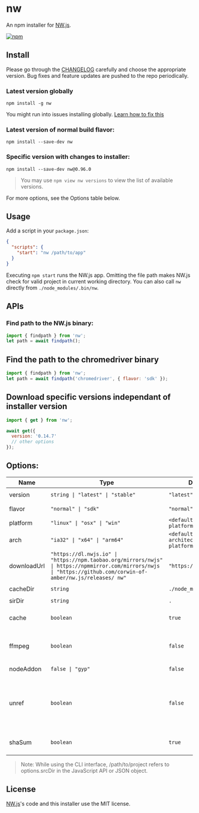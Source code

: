 # nw

An npm installer for [NW.js](https://nwjs.io).

[![npm](https://img.shields.io/npm/v/nw)](https://www.npmjs.com/package/nw)

## Install

Please go through the [CHANGELOG](https://github.com/nwjs/npm-installer/blob/main/CHANGELOG.md) carefully and choose the appropriate version. Bug fixes and feature updates are pushed to the repo periodically.

### Latest version globally

```shell
npm install -g nw
```

You might run into issues installing globally. [Learn how to fix this](https://docs.npmjs.com/resolving-eacces-permissions-errors-when-installing-packages-globally)

### Latest version of normal build flavor:

```shell
npm install --save-dev nw
```

### Specific version with changes to installer:

```shell
npm install --save-dev nw@0.96.0
```

> You may use `npm view nw versions` to view the list of available versions.

For more options, see the Options table below.

## Usage

Add a script in your `package.json`:

```json
{
  "scripts": {
    "start": "nw /path/to/app"
  }
}
```

Executing `npm start` runs the NW.js app. Omitting the file path makes NW.js check for valid project in current working directory. You can also call `nw` directly from `./node_modules/.bin/nw`.

## APIs

### Find path to the NW.js binary:

``` js
import { findpath } from 'nw';
let path = await findpath();
```

## Find the path to the chromedriver binary

``` js
import { findpath } from 'nw';
let path = await findpath('chromedriver', { flavor: 'sdk' });
```

## Download specific versions independant of installer version

```js
import { get } from 'nw';

await get({
  version: '0.14.7'
  // other options
});
```

## Options:

| Name | Type    | Default   | Description | CLI Usage | .npmrc Usage | .env Usage | Module Usage |
| ---- | ------- | --------- | ----------- | --------- | ------------ | ---------- | ------------ |
| version | `string \| "latest" \| "stable"` | `"latest"` | Runtime version | `npm install --save-dev nw` | `` | `` | `get({ version: "latest" })` |
| flavor | `"normal" \| "sdk"` | `"normal"` | Runtime flavor | `npm install --save-dev nw@sdk` | `nwjs_build_type=sdk` | `export NWJS_BUILD_TYPE=sdk` | `get({ flavor: "sdk" })` |
| platform | `"linux" \| "osx" \| "win"` | `<defaults to host platform>` | Host platform | `npm install --save-dev --nwjs-platform nw` | `nwjs_platform=linux` | `NWJS_PLATFORM=linux` | `get({ platform: "linux" })` |
| arch | `"ia32" \| "x64" \| "arm64"` | `<defaults to architecture platform>` | Host architecture | `npm install --save-dev --nwjs-arch nw` | `nwjs_arch=x64` | `NWJS_ARCH=x64` | `get({ arch: "x64"})` |
| downloadUrl | `"https://dl.nwjs.io" \| "https://npm.taobao.org/mirrors/nwjs" \| https://npmmirror.com/mirrors/nwjs \| "https://github.com/corwin-of-amber/nw.js/releases/ nw"` | `"https://dl.nwjs.io"` | Download server (https and file system is supported, for eg `file:///home/user/nwjs_cache`) | `npm install --save-dev --nwjs-urlbase=https://dl.nwjs.io` | `nwjs_urlbase=https://dl.nwjs.io` | `NWJS_URLBASE=https://dl.nwjs.io` | `get({ downloadUrl: "https://dl.nwjs.io"})` |
| cacheDir | `string` | `./node_modules/nw` | Directory to cache NW binaries | `npm install --save-dev --nwjs-cache-dir ./cache nw` | `nwjs_cache_dir=./cache` | `NWJS_CACHE_DIR=./cache` | `get({ cacheDir: "./cache" })` |
| sirDir | `string` | `.` | File path to NW.js project | `nw .` | `` | `` | `get({ srcDir: "." })` |
| cache | `boolean` | `true`| If true the existing cache is used. Otherwise it removes and redownloads it. | `npm install --save-dev --nwjs-cache=true nw` | `nwjs_cache=true` | `NWJS_CACHE=true` | `get({ cache: true })` |
| ffmpeg | `boolean` | `false`| If true the chromium ffmpeg is replaced by [community version](https://github.com/nwjs-ffmpeg-prebuilt/nwjs-ffmpeg-prebuilt) with proprietary codecs. | `npm install --save-dev --nwjs-ffmpeg=true nw` | `nwjs_ffmpeg=true` | `NWJS_FFMPEG=true` | `get({ ffmpeg: true })` |
| nodeAddon | `false \| "gyp"` | `false` | Download Node headers | `npm install --save-dev --nwjs-native-addon=true nw` | `nwjs_native_addon=true` | `NWJS_NATIVE_ADDON=true` | `get({ nativeAddon: true })` |
| unref | `boolean` | `false` | [Prevent the parent process from waiting for a given subprocess](https://nodejs.org/api/child_process.html#subprocessunref). This is useful if you're using `nw` package to call the executable and want to prevent zombie processes eating up memory. | `npm install --save-dev --nwjs-unref=true nw` | `nwjs_unref=true` | `NWJS_UNREF=true` | `get({ unref: true })` |
shaSum | `boolean` | `true` | If true, then shasums are verified. Otherwise, it is ignored. | `npm install --save-dev --nwjs-shasum=true nw` | `nwjs_shasum=true` | `NWJS_SHASUM=true` | `get({ shaSum: true })` |

> Note: While using the CLI interface, /path/to/project refers to options.srcDir in the JavaScript API or JSON object.

## License

[NW.js](https://github.com/nwjs/nw.js)'s code and this installer use the MIT license.
